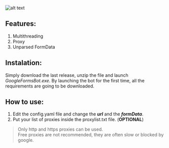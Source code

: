 ![alt text](https://i.imgur.com/goorNby.png)

## Features: ##

1. Multithreading
2. Proxy
3. Unparsed FormData

## Instalation: ##

Simply download the last release, unzip the file and launch *GoogleFormsBot.exe*. By launching the bot for the first time, all the requirements are going to be downloaded.

## How to use: ##

1. Edit the config.yaml file and change the ***url*** and the ***formData***.
2. Put your list of proxies inside the proxylist.txt file. (**OPTIONAL**)
>Only http and https proxies can be used.  
>Free proxies are not recommended, they are often slow or blocked by google.

